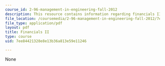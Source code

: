 ```yaml
---
course_id: 2-96-management-in-engineering-fall-2012
description: This resource contains information regarding financials II.
file_location: /coursemedia/2-96-management-in-engineering-fall-2012/7ee84421328e8e13b36a813e59e11246_MIT2_96F12_lec05.pdf
file_type: application/pdf
layout: pdf
title: Financials II
type: course
uid: 7ee84421328e8e13b36a813e59e11246

---
```

None